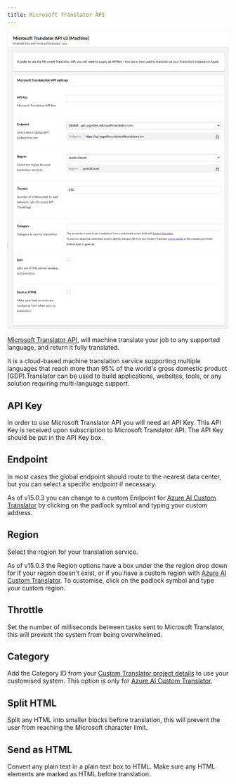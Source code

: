 ```yaml
---
title: Microsoft Translator API
---
```

![Microsoft Translator Page](microsoftregion.png)

[Microsoft Translator API](https://www.microsoft.com/en-us/translator/business/translator-api/), will machine translate your job to any supported language, and return it fully translated.

It is a cloud-based machine translation service supporting multiple languages that reach more than 95% of the world's gross domestic product (GDP).Translator can be used to build applications, websites, tools, or any solution requiring multi-language support.

## API Key
In order to use Microsoft Translator API you will need an API Key. This API Key is received upon subscription to Microsoft Translator API. The API Key should be put in the API Key box.

## Endpoint
In most cases the global endpoint should route to the nearest data center, but you can select a specific endpoint if necessary. 

As of v15.0.3 you can change to a custom Endpoint for [Azure AI Custom Translator](https://learn.microsoft.com/en-us/azure/ai-services/translator/custom-translator/concepts/customization) by clicking on the padlock symbol and typing your custom address.

## Region
Select the region for your translation service. 

As of v15.0.3 the Region options have a box under the the region drop down for if your region doesn't exist, or if you have a custom region with [Azure AI Custom Translator](https://learn.microsoft.com/en-us/azure/ai-services/translator/custom-translator/concepts/customization). To customise, click on the padlock symbol and type your custom region.

## Throttle
Set the number of milliseconds between tasks sent to Microsoft Translator, this will prevent the system from being overwhelmed.

## Category
Add the Category ID from your [Custom Translator project details](https://learn.microsoft.com/en-us/azure/ai-services/translator/custom-translator/how-to/create-manage-project) to use your customised system. This option is only for [Azure AI Custom Translator](https://learn.microsoft.com/en-us/azure/ai-services/translator/custom-translator/concepts/customization).

## Split HTML
Split any HTML into smaller blocks before translation, this will prevent the user from reaching the Microsoft character limit. 

## Send as HTML
Convert any plain text in a plain text box to HTML. Make sure any HTML elements are marked as HTML before translation. 

